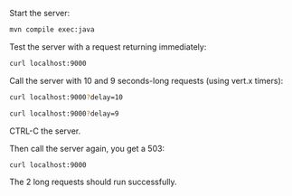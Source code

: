 
Start the server:
```bash
mvn compile exec:java
```

Test the server with a request returning immediately:
```bash
curl localhost:9000
```

Call the server with 10 and 9 seconds-long requests (using vert.x timers):
```bash
curl localhost:9000?delay=10
```
```bash
curl localhost:9000?delay=9
```

CTRL-C the server.

Then call the server again, you get a 503:
```bash
curl localhost:9000
```

The 2 long requests should run successfully.
